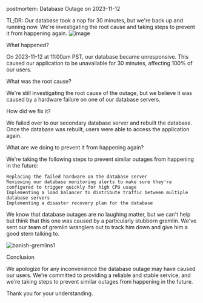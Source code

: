 postmortem: Database Outage on 2023-11-12

TL;DR: Our database took a nap for 30 minutes, but we're back up and running now. We're investigating the root cause and taking steps to prevent it from happening again.
![image](https://github.com/nadisan/alx-system_engineering-devops/assets/76504146/b742e321-a8c8-495c-9f5e-8cbea03675be)

What happened?

On 2023-11-12 at 11:00am PST, our database became unresponsive. This caused our application to be unavailable for 30 minutes, affecting 100% of our users.

What was the root cause?

We're still investigating the root cause of the outage, but we believe it was caused by a hardware failure on one of our database servers.

How did we fix it?

We failed over to our secondary database server and rebuilt the database. Once the database was rebuilt, users were able to access the application again.

What are we doing to prevent it from happening again?

We're taking the following steps to prevent similar outages from happening in the future:

    Replacing the failed hardware on the database server
    Reviewing our database monitoring alerts to make sure they're configured to trigger quickly for high CPU usage
    Implementing a load balancer to distribute traffic between multiple database servers
    Implementing a disaster recovery plan for the database

We know that database outages are no laughing matter, but we can't help but think that this one was caused by a particularly stubborn gremlin. We've sent our team of gremlin wranglers out to track him down and give him a good stern talking to.

![banish-gremlins1](https://github.com/nadisan/alx-system_engineering-devops/assets/76504146/4d412787-a98f-4dbe-917b-94720f0cd6c9)



Conclusion

We apologize for any inconvenience the database outage may have caused our users. We're committed to providing a reliable and stable service, and we're taking steps to prevent similar outages from happening in the future.

Thank you for your understanding.
